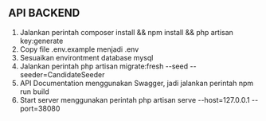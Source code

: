 ## API BACKEND

<ol>
    <li>Jalankan perintah composer install && npm install && php artisan key:generate</li>
    <li>Copy file .env.example menjadi .env</li>
    <li>Sesuaikan environtment database mysql</li>
    <li>Jalankan perintah php artisan migrate:fresh --seed --seeder=CandidateSeeder</li>
    <li>API Documentation menggunakan Swagger, jadi jalankan perintah npm run build</li>
    <li>Start server menggunakan perintah php artisan serve --host=127.0.0.1 --port=38080</li>
</ol>

